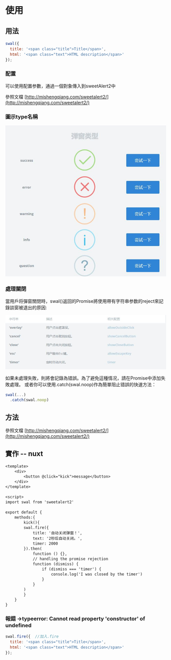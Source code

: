 # 使用

## 用法

```javascript
swal({
  title: '<span class="title">Title</span>',
  html: '<span class="text">HTML description</span>'
});
```

### 配置

可以使用配置参數，通過一個對象傳入到sweetAlert2中

參照文檔 [http://mishengqiang.com/sweetalert2/](http://mishengqiang.com/sweetalert2/)

### 圖示type名稱

![](../../.gitbook/assets/tan-chuang.JPG)

### 處理關閉

當用戶将彈窗關閉時，swal\(\)返回的Promise將使用帶有字符串参数的reject來記錄談窗被退出的原因:

![](../../.gitbook/assets/chu-li-guan-bi.JPG)

如果未處理失敗，則將會記錄為错誤。為了避免這種情况，請在Promise中添加失敗處理。 或者你可以使用.catch\(swal.noop\)作為簡單阻止错誤的快速方法：

```javascript
swal(...)
  .catch(swal.noop)
```

## 方法

參照文檔 [http://mishengqiang.com/sweetalert2/](http://mishengqiang.com/sweetalert2/)

## 實作 -- nuxt

```text
<template>
    <div>
        <button @click="kick">message</button>
    </div>
</template>

<script>
import swal from 'sweetalert2'

export default {
    methods:{
        kick(){
        swal.fire({
            title: '自动关闭弹窗！',
            text: '2秒后自动关闭。',
            timer: 2000
        }).then(
            function () {},
            // handling the promise rejection
            function (dismiss) {
                if (dismiss === 'timer') {
                    console.log('I was closed by the timer')
                }
            }
        )
        }
    }
}
```

### 報錯 -&gt;typeerror: Cannot read property 'constructor' of undefined

```javascript
swal.fire({  //加入.fire
  title: '<span class="title">Title</span>',
  html: '<span class="text">HTML description</span>'
});
```


